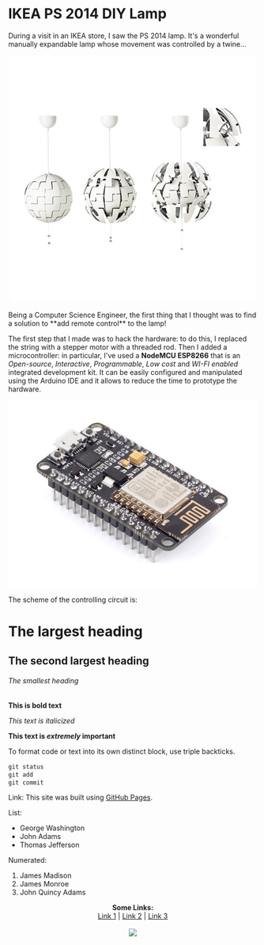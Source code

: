 # IKEA PS 2014 DIY Lamp
During a visit in an IKEA store, I saw the PS 2014 lamp. It's a wonderful manually expandable lamp whose movement was controlled by a twine...
<p align="center">
  <img src="https://github.com/biagiobotticelli/IKEA_DIY_Lamp/blob/master/images/ikea-ps-pendant-lamp.JPG">
</p>
Being a Computer Science Engineer, the first thing that I thought was to find a solution to **add remote control** to the lamp!

The first step that I made was to hack the hardware: to do this, I replaced the string with a stepper motor with a threaded rod. Then I added a microcontroller: in particular, I've used a **NodeMCU ESP8266** that is an *Open-source*, *Interactive*, *Programmable*, *Low cost* and *WI-FI enabled* integrated development kit.
It can be easily configured and manipulated using the Arduino IDE and it allows to reduce the time to prototype the hardware.
<p align="center">
  <img src="https://github.com/biagiobotticelli/IKEA_DIY_Lamp/blob/master/images/nodemcu_devkit.jpg">
</p>

The scheme of the controlling circuit is:



# The largest heading
## The second largest heading
###### The smallest heading

**This is bold text**

*This text is italicized*

**This text is _extremely_ important**

To format code or text into its own distinct block, use triple backticks.
```
git status
git add
git commit
```

Link:
This site was built using [GitHub Pages](https://pages.github.com/).

List:
- George Washington
- John Adams
- Thomas Jefferson

Numerated:
1. James Madison
2. James Monroe
3. John Quincy Adams

<p align="center">
  <b>Some Links:</b><br>
  <a href="#">Link 1</a> |
  <a href="#">Link 2</a> |
  <a href="#">Link 3</a>
  <br><br>
  <img src="http://s.4cdn.org/image/title/105.gif">
</p>
